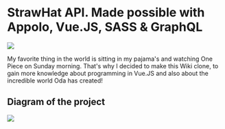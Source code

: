 # StrawHat API. Made possible with Appolo, Vue.JS, SASS & GraphQL

![](https://upload.wikimedia.org/wikipedia/en/thumb/2/2c/One_Piece_Logo.svg/800px-One_Piece_Logo.svg.png)

My favorite thing in the world is sitting in my pajama's and watching One Piece on Sunday morning.
That's why I decided to make this Wiki clone, to gain more knowledge about programming in Vue.JS and also 
about the incredible world Oda has created!

## Diagram of the project

![](https://raw.githubusercontent.com/Mapacherama/StrawHat_API_GraphQL_Python/main/Diagrams/PirateClassDiagram.png)
